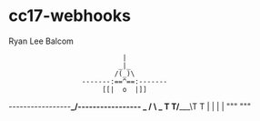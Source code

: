 # cc17-webhooks
Ryan Lee Balcom


                                |
                               _|_
                              /(_)\
                      -------:==^==:-------
                           [[|  o  |]]
  -----------------__________\_____/__________-----------------
                          _  /     \  _
                         T T/_______\T T
                         | |         | |
                         """         """  
